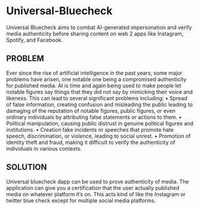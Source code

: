 # Universal-Bluecheck
Universal Bluecheck aims to combat AI-generated impersonation and verify media authenticity before sharing content on web 2 apps like Instagram, Spotify, and Facebook.

## PROBLEM
Ever since the rise of artificial intelligence in the past years, some major problems have arisen, one notable one being a compromised authenticity for published media. AI is time and again being used to make people let notable figures say things that they did not say by mimicking their voice and likeness. This can lead to several significant problems including: 
•	Spread of false information, creating confusion and misleading the public leading to damaging of the reputation of notable figures, public figures, or even ordinary individuals by attributing false statements or actions to them.
•	Political manipulation, causing public distrust in genuine political figures and institutions.
•	Creation fake incidents or speeches that promote hate speech, discrimination, or violence, leading to social unrest.
•	Promotion of identity theft and fraud, making it difficult to verify the authenticity of individuals in various contexts.

## SOLUTION
Universal bluecheck dapp can be used to prove authenticity of media. The application can give you a certification that the user actually published media on whatever platform it’s on. This acts kind of like the Instagram or twitter blue check except for multiple social media platforms. 


